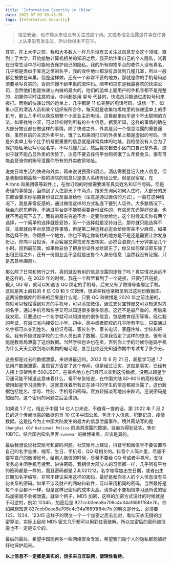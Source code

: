 ```yaml
---
title: 'Information Security in China'
date: 2022-07-03 03:45:26
tags: [Information Security]
---
```

> 信息安全，也许你从来也没有关注过这个词。又或者信息泄露这件事在你身上从来没有发生过，所以你根本不在乎。

其实，在上大学之前，我和大多数人一样几乎没有去关注过信息安全这个领域。直到上了大学，开始接触计算机相关的知识之后，我开始注重自己的个人隐私，试着在日常生活中尽可能地去保护自己的隐私。我的所有购物平台的收件人没有真名，几乎都是类似于库克之类的名字，我的收件地址都没有具体到几幢几室，所以一般都会被放在丰巢。但是这样做，还有一个非常不妥的地方，那就是你的手机号码必须要填写真实的，否则你搜不到丰巢的取件码。顺丰和京东是我最喜欢的快递公司，当然他们也是快递业内做的最大的，他们的运单上面用户的手机号都不是完整的，如果你平时注意的话，中间都是用 星号 代替的，快递员只能通过虚拟号码来拨打。而别的快递公司的运单上，几乎都是 11 位完整的电话号码。设想一下，如果小区的清洁人员和某个组织有所合作，每天就是收集垃圾堆里的快递运单上的手机号，那么几乎可以获取到整个小区业主的电话。这看起来似乎是个不太聪明的方法，如果找物业买，可以轻松得到所有的业主信息，据我所知，这样的事情的确在大部分物业都在做这样的事情。除了快递之外，外卖是另一个信息泄露的重要途径，虽然目前的主流外卖平台，饿了么和美团打印的外卖单上都是虚拟的号码，但是外卖单上有个比手机号更重要的信息就是非常具体的地址，我相信没有人会为了保护隐私地址写小区名字，不写几幢几室，然后每次都去小区门口自己拿外卖，这似乎就不能凸显外卖的优势了。注意不要去任何平台购买饿了么年费会员，很有可能会登录你的账号泄露你所有的外卖收货地址。

说完日常生活的快递和外卖，再来说说民宿和酒店，酒店需要登记入住人信息，但是我相信稍高档一些的酒店的信息只是录入系统传给公安。但是民宿呢，在 Airbnb 和美团等等软件上，在你订购的时候需要填写真实姓名和证件号码。但是奇怪的事情是，当你到了入住那天下午两点，跟房东询问如何入住时，大部分的房东都会要求你拍摄身份证正反面发给他（注意是通过微信的方式）。一般在这种情况下，我是非常反感的，通过微信这样的方式私底下要别人证件。大多数情况下，我会向房东解释，不通过平台是不能够索要身份证件的，有些房东还算好说话，也就不再追究下去了。而有的房东穷追不舍一定要你发给他，这个时候其实你有两个选择，一个简单的选择就是妥协，另一个选择就是坚持自己，那你就只能选择不住，或者就向平台反馈这件事情，但是第二种选择必定会给你带来不少麻烦，如果你选择不住，你得换一个地方，你也不确定你新找的地方是不是还是需要让你发身份证，你向平台投诉，平台客服又得找房东去核实，必然会浪费几十分钟甚至几个小时。回到最前面，如果你妥协了把身份证件发给房东了，你又如何保证房东除了出租民宿之外，还有一份副业会不会就是出售个人身份信息（当然我没有证据，只是恶意地揣测）。

那么除了日常和旅行之外，真的就没有别的信息泄露的途径了吗？真实情况远远不是这样的。在 2020 年的时候，我在一个群里看到了一个链接，只要打开链接，输入 QQ 号，就可以知道该 QQ 绑定的手机号，后来又有了微博号查绑定手机。这就是网上疯狂的 8 亿 QQ 和 5 亿微博，很荣幸我也亲眼见到过这两份数据库。这两份数据库的带来的后果是什么呢，只要 QQ 和微博是 2020 年之前注册的，你就可以轻松得到对方的手机号，可以添加微信，通过支付宝转账又可以知道对方的名字，通过手机号和名字又可以知道很多很多信息。这还不是最严重的，再后来我发现，只要通过一个名字就可以知道他的很多信息，包括教育经历等等。经过我的考证，在浙江省内接受过小学、初中、高中或者职校的几乎所有学生，只要通过名字都可以查到姓名、身份证号码、家长名字、家长电话、家庭住址、学校和班级。我有怀疑过是学校的工作人员出卖了数据，后来我否定了这样的想法，很有可能是教育局泄露了这份数据。当然学校也许也在卖，否则你上学的时候你爸妈手机为什么天天会收到培训机构的电话呢，甚至比你还先知道你期中考试考了多少分。

这些都是过去的数据泄露，来讲讲最近的。2022 年 6 月 21 日，超星学习通 1.7 亿用户数据泄露，虽然官方否定了这个传闻，但是经过证实，这就是事实，已经有人摆上货架售卖 500USDT，在某些地方也已经可以查到这份数据。没用过超星学习通可能不知道这意味着什么，毫不夸张地说，在中国大陆 80-90%的高校都在使用超星学习通教学，这就意味着所有正在读书的学生的信息都被泄露了。这份数据包括姓名、学号、性别、手机号和密码。官方轻描淡写地出来辟谣，还说密码是加密的，这个密码的问题之后会讲到。

如果说 1.7 亿，相比于中国 14 亿人口来说，不值得一提的话，那 2022 年 7 月 2 日的这个传闻泄露的数据包含 10 亿多中国公民，包含个人信息、犯罪记录、疫情数据。这是迄今为止中国大陆发生的最大的信息泄露事件。境外网站写的是 `Shanghai GOV National Police` 的漏洞泄露的数据，目前为得到证实，售价 10BTC。结合国内知名黑客 `sunwear` 的微博来看，应该是真的。

最后我想说说社交账号和密码问题。社交账号上建议，抖音号和微信号不要设置与自己的名字全拼、缩写、生日、手机号、QQ 号相关的。抖音个人简介里，尽量不要写自己的微博账号。给别人微信的时候，尽量不要给 QQ 号或者手机号。支付宝务必关闭手机号搜索。讲讲密码，我相信大部分人的习惯都一样，几乎所有平台的密码都是一样的，而且密码都是 ZJL021212，名字缩写加出生日期，或者出生日期加名字缩写。非常不建议采用这样的密码，最好是和你本人的个人信息没有任何关系的密码。如果不涉及财产的网站和软件，可以采用相同的密码，当然最好是每个平台都不一样，但是这样记密码的成本太高。请务必不要相信学习通所说的密码加密就不会被泄露。就举个例子，MD5 加密，这样的加密方式设计的时候就是不可逆的，例如 12345，加密后是 827ccb0eea8a706c4c34a16891f84e7b，你如果想知道 827ccb0eea8a706c4c34a16891f84e7b 的明文是什么，必须要 123、1234、12345 这样子的明文一个一个加密之后去比对，看似天衣无缝的加密算法，实际上目前 MD5 密文几乎都可以用彩虹表破解。所以加密后的密码被泄露也不一定是安全的。

最后的最后，希望中国能再多一些网络安全专家，希望我们每个人的隐私都能被好好地保护起来。

**以上信息不一定都是真实的，很多来自互联网，请理性看待。**